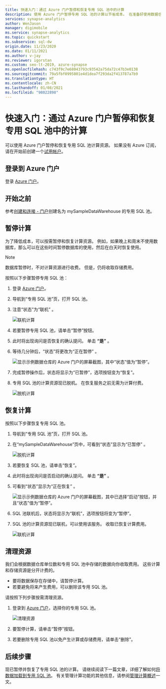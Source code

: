 ```yaml
---
title: 快速入门：通过 Azure 门户暂停和恢复专用 SQL 池中的计算
description: 使用 Azure 门户暂停专用 SQL 池的计算以节省成本。 在准备好使用数据仓库时恢复计算。
services: synapse-analytics
author: WenJason
manager: digimobile
ms.service: synapse-analytics
ms.topic: quickstart
ms.subservice: sql-dw
origin.date: 11/23/2020
ms.date: 01/11/2021
ms.author: v-jay
ms.reviewer: igorstan
ms.custom: seo-lt-2019, azure-synapse
ms.openlocfilehash: c743f9c7e68043793c93542a75da72c47b3e0138
ms.sourcegitcommit: 79a5fbf0995801e4d1dea7f293da2f413787a7b9
ms.translationtype: HT
ms.contentlocale: zh-CN
ms.lasthandoff: 01/08/2021
ms.locfileid: "98022898"
---
```

# <a name="quickstart-pause-and-resume-compute-in-dedicated-sql-pool-via-the-azure-portal"></a>快速入门：通过 Azure 门户暂停和恢复专用 SQL 池中的计算

可以使用 Azure 门户暂停和恢复专用 SQL 池计算资源。 如果没有 Azure 订阅，请在开始前创建一个[试用帐户](https://www.microsoft.com/china/azure/index.html?fromtype=cn)。

## <a name="sign-in-to-the-azure-portal"></a>登录到 Azure 门户

登录 [Azure 门户](https://portal.azure.cn/)。

## <a name="before-you-begin"></a>开始之前

参考[创建和连接 - 门户](create-data-warehouse-portal.md)创建名为 mySampleDataWarehouse 的专用 SQL 池。 

## <a name="pause-compute"></a>暂停计算

为了降低成本，可以按需暂停和恢复计算资源。 例如，如果晚上和周末不使用数据库，那么可以在这些时间暂停数据库的使用，然后在白天时恢复使用。
 
>[!NOTE]
>数据库暂停时，不对计算资源进行收费。 但是，仍将收取存储费用。 

按照以下步骤暂停专用 SQL 池：

1. 登录 [Azure 门户](https://portal.azure.cn/)。
2. 导航到“专用 SQL 池”页，打开 SQL 池。 
3. 注意“状态”为“联机” 。

    ![联机计算](./media/pause-and-resume-compute-portal/compute-online.png)

4. 若要暂停专用 SQL 池，请单击“暂停”按钮。 
5. 此时将出现询问是否恢复的确认提问。 单击 **“是”** 。
6. 等待几分钟后，“状态”将更改为“正在暂停” 。

    ![显示示例数据仓库的 Azure 门户的屏幕截图，其中“状态”值为“暂停”。](./media/pause-and-resume-compute-portal/pausing.png)

7. 完成暂停操作后，状态将显示为“已暂停”，选项按钮变为“恢复”。 
8. 专用 SQL 池的计算资源现已脱机。 在恢复服务之前无需为计算付费。

    ![脱机计算](./media/pause-and-resume-compute-portal/compute-offline.png)


## <a name="resume-compute"></a>恢复计算

按照以下步骤恢复专用 SQL 池。

1. 导航到“专用 SQL 池”页，打开 SQL 池。
3. 在“mySampleDataWarehouse”页中，可看到“状态”显示为“已暂停”  。

    ![脱机计算](./media/pause-and-resume-compute-portal/compute-offline.png)

1. 若要恢复 SQL 池，请单击“恢复”。 
1. 此时将出现询问是否启动的确认提问。 单击 **“是”** 。
1. 可看到“状态”显示为“正在恢复” 。

    ![显示示例数据仓库的 Azure 门户的屏幕截图，其中已选择“启动”按钮，并且“状态”值为“暂停”。](./media/pause-and-resume-compute-portal/resuming.png)

1. SQL 池联机后，状态将显示为“联机”，选项按钮将变为“暂停”。 
1. SQL 池的计算资源现已联机，可以使用该服务。 收取已恢复计算费用。

    ![联机计算](./media/pause-and-resume-compute-portal/compute-online.png)

## <a name="clean-up-resources"></a>清理资源

我们会根据数据仓库单位数和专用 SQL 池中存储的数据向你收取费用。 这些计算和存储资源是分开计费的。 

- 要将数据保存在存储中，请暂停计算。
- 若要避免将来产生费用，可以删除该专用 SQL 池。 

请按照下列步骤按需清理资源。

1. 登录到 [Azure 门户](https://portal.azure.cn)，选择你的专用 SQL 池。

    ![清理资源](./media/pause-and-resume-compute-portal/clean-up-resources.png)

1. 要暂停计算，请单击“暂停”按钮。 

1. 若要删除专用 SQL 池以免产生计算或存储费用，请单击“删除”。



## <a name="next-steps"></a>后续步骤

现已暂停并恢复了专用 SQL 池的计算。 请继续阅读下一篇文章，详细了解如何[将数据加载到专用 SQL 池](load-data-from-azure-blob-storage-using-polybase.md)。 有关管理计算功能的其他信息，请参阅[管理计算概述](sql-data-warehouse-manage-compute-overview.md)一文。 


